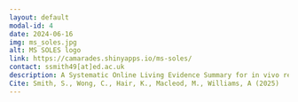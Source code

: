 ```yaml
---
layout: default
modal-id: 4
date: 2024-06-16
img: ms_soles.jpg
alt: MS SOLES logo
link: https://camarades.shinyapps.io/ms-soles/
contact: ssmith49[at]ed.ac.uk
description: A Systematic Online Living Evidence Summary for in vivo research in multiple sclerosis.
Cite: Smith, S., Wong, C., Hair, K., Macleod, M., Williams, A (2025)
---
```

